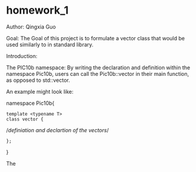 # homework_1

Author: Qingxia Guo


Goal: 
The Goal of this project is to formulate a vector class that would be used similarly to <vector> in standard library.

Introduction:

The PIC10b namespace:
By writing the declaration and definition within the namespace Pic10b, users can call the Pic10b::vector<type> in their main function, as opposed to std::vector<type>. 

An example might look like:

namespace Pic10b{

    template <typename T>
    class vector {
    
 /*definiation and declartion of the vectors*/
    
    };


}


The 

